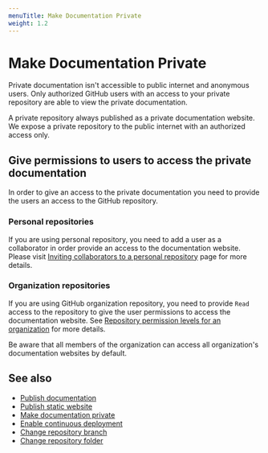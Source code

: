 ```yaml
---
menuTitle: Make Documentation Private
weight: 1.2
---
```


# Make Documentation Private

Private documentation isn't accessible to public internet and anonymous users. Only authorized GitHub users with an access to your private repository are able to view the private documentation. 

A private repository always published as a private documentation website. We expose a private repository to the public internet with an authorized access only.

## Give permissions to users to access the private documentation

In order to give an access to the private documentation you need to provide the users an access to the GitHub repository. 

### Personal repositories

If you are using personal repository, you need to add a user as a collaborator in order provide an access to the documentation website. Please visit [Inviting collaborators to a personal repository](https://docs.github.com/en/github/setting-up-and-managing-your-github-user-account/managing-access-to-your-personal-repositories/inviting-collaborators-to-a-personal-repository) page for more details.

### Organization repositories

If you are using GitHub organization repository, you need to provide `Read` access to the repository to give the user permissions to access the documentation website. See [Repository permission levels for an organization](https://docs.github.com/en/organizations/managing-access-to-your-organizations-repositories/repository-permission-levels-for-an-organization) for more details. 

Be aware that all members of the organization can access all organization's documentation websites by default.

## See also

- [Publish documentation](publish_documentation.md)
- [Publish static website](publish_static_website.md)
- [Make documentation private](make_docs_private.md)
- [Enable continuous deployment](continuous_deployment.md)
- [Change repository branch](change_branch.md)
- [Change repository folder](change_root_folder.md)